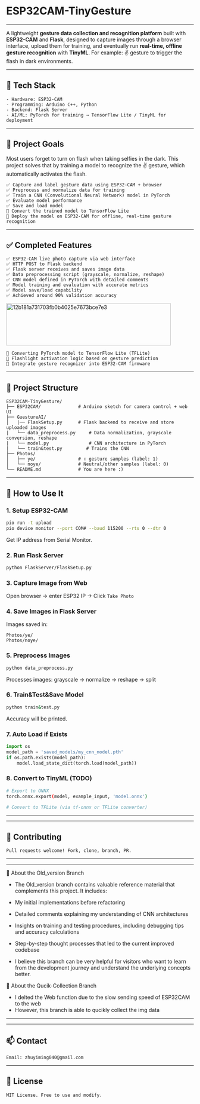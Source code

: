 # ESP32CAM-TinyGesture
---
A lightweight **gesture data collection and recognition platform** built with **ESP32-CAM** and **Flask**, designed to capture images through a browser interface, upload them for training, and eventually run **real-time, offline gesture recognition** with **TinyML**. For example: ✌️ gesture to trigger the flash in dark environments.

---

## 🚀 Tech Stack

```text
- Hardware: ESP32-CAM
- Programming: Arduino C++, Python
- Backend: Flask Server
- AI/ML: PyTorch for training → TensorFlow Lite / TinyML for deployment
```

---

## 🎯 Project Goals

Most users forget to turn on flash when taking selfies in the dark. This project solves that by training a model to recognize the ✌️ gesture, which automatically activates the flash.

```text
✅ Capture and label gesture data using ESP32-CAM + browser
✅ Preprocess and normalize data for training
✅ Train a CNN (Convolutional Neural Network) model in PyTorch
✅ Evaluate model performance
✅ Save and load model
🚧 Convert the trained model to TensorFlow Lite
🚧 Deploy the model on ESP32-CAM for offline, real-time gesture recognition
```

---

## ✅ Completed Features

```text
✅ ESP32-CAM live photo capture via web interface
✅ HTTP POST to Flask backend
✅ Flask server receives and saves image data
✅ Data preprocessing script (grayscale, normalize, reshape)
✅ CNN model defined in PyTorch with detailed comments
✅ Model training and evaluation with accurate metrics
✅ Model save/load capability
✅ Achieved around 90% validation accuracy
```
<img width="442" height="113" alt="12b181a731703fb0b4025e7673bce7e3" src="https://github.com/user-attachments/assets/8ec0553c-52c9-4242-a7b2-d96241ec0146" />

```text
🚧 Converting PyTorch model to TensorFlow Lite (TFLite)
🚧 Flashlight activation logic based on gesture prediction
🚧 Integrate gesture recognizer into ESP32-CAM firmware
```

---

## 📁 Project Structure

```text
ESP32CAM-TinyGesture/
├── ESP32CAM/              # Arduino sketch for camera control + web UI
├── GuestureAI/
│   |── FlaskSetup.py      # Flask backend to receive and store uploaded images
|   └── data_preprocess.py     # Data normalization, grayscale conversion, reshape
|   └── model.py               # CNN architecture in PyTorch
|   └── train&test.py         # Trains the CNN
├── Photos/
│   ├── ye/                # ✌ gesture samples (label: 1)
│   └── noye/              # Neutral/other samples (label: 0)
└── README.md              # You are here :)
```

---

## 🧪 How to Use It

### 1. Setup ESP32-CAM

```bash
pio run -t upload
pio device monitor --port COM# --baud 115200 --rts 0 --dtr 0
```

Get IP address from Serial Monitor.

### 2. Run Flask Server

```bash
python FlaskServer/FlaskSetup.py
```

### 3. Capture Image from Web

Open browser → enter ESP32 IP → Click `Take Photo`

### 4. Save Images in Flask Server

Images saved in:

```text
Photos/ye/
Photos/noye/
```

### 5. Preprocess Images

```bash
python data_preprocess.py
```

Processes images: grayscale → normalize → reshape → split

### 6. Train&Test&Save Model

```bash
python train&test.py
```
Accuracy will be printed.


### 7. Auto Load if Exists

```python
import os
model_path = 'saved_models/my_cnn_model.pth'
if os.path.exists(model_path):
    model.load_state_dict(torch.load(model_path))
```

### 8. Convert to TinyML (TODO)

```bash
# Export to ONNX
torch.onnx.export(model, example_input, 'model.onnx')

# Convert to TFLite (via tf-onnx or TFLite converter)
```
---
---

## 🤝 Contributing

```text
Pull requests welcome! Fork, clone, branch, PR.
```
---
---

🔖 About the Old_version Branch
- The Old_version branch contains valuable reference material that complements this project. It includes:

- My initial implementations before refactoring

- Detailed comments explaining my understanding of CNN architectures

- Insights on training and testing procedures, including debugging tips and accuracy calculations

- Step-by-step thought processes that led to the current improved codebase

- I believe this branch can be very helpful for visitors who want to learn from the development journey and understand the underlying concepts better.

🔖 About the Qucik-Collection Branch
- I delted the Web function due to the slow sending speed of ESP32CAM to the web
- However, this branch is able to qucikly collect the img data
 
---
---

## 📫 Contact

```text
Email: zhuyiming040@gmail.com
```

---

## 📄 License

```text
MIT License. Free to use and modify.
```
